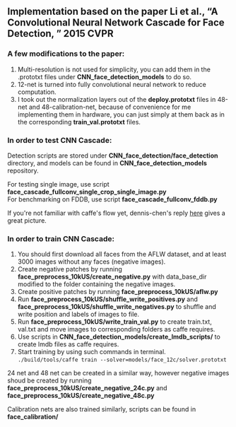 ## Implementation based on the paper Li et al., “A Convolutional Neural Network Cascade for Face Detection, ” 2015 CVPR

### A few modifications to the paper:<br>
1. Multi-resolution is not used for simplicity, you can add them in the .prototxt files under **CNN_face_detection_models** to do so.<br>
2. 12-net is turned into fully convolutional neural network to reduce computation.
3. I took out the normalization layers out of the **deploy.prototxt** files in 48-net and 48-calibration-net, because of convenience for me implementing them in hardware, you can just simply at them back as in the corresponding **train_val.prototxt** files.

### In order to test CNN Cascade: 
Detection scripts are stored under **CNN_face_detection/face_detection** directory, 
and models can be found in **CNN_face_detection_models** repository.

For testing single image, use script **face_cascade_fullconv_single_crop_single_image.py**<br>
For benchmarking on FDDB, use script **face_cascade_fullconv_fddb.py**

If you're not familiar with caffe's flow yet, dennis-chen's reply [here](https://github.com/BVLC/caffe/issues/550) gives a great picture.

### In order to train CNN Cascade: 
1. You should first download all faces from the AFLW dataset, and at least 3000 images without any faces (negative images).
2. Create negative patches by running **face_preprocess_10kUS/create_negative.py** with data_base_dir modified to the folder containing the negative images.
3. Create positive patches by running **face_preprocess_10kUS/aflw.py**
4. Run **face_preprocess_10kUS/shuffle_write_positives.py** and **face_preprocess_10kUS/shuffle_write_negatives.py** to shuffle and write position and labels of images to file.
5. Run **face_preprocess_10kUS/write_train_val.py** to create train.txt, val.txt and move images to corresponding folders as caffe requires.
6. Use scripts in **CNN_face_detection_models/create_lmdb_scripts/** to create lmdb files as caffe requires.
7. Start training by using such commands in terminal. <br>
`./build/tools/caffe train --solver=models/face_12c/solver.prototxt`

24 net and 48 net can be created in a similar way, however negative images shoud be created by running **face_preprocess_10kUS/create_negative_24c.py** and **face_preprocess_10kUS/create_negative_48c.py**

Calibration nets are also trained similarly, scripts can be found in **face_calibration/**

